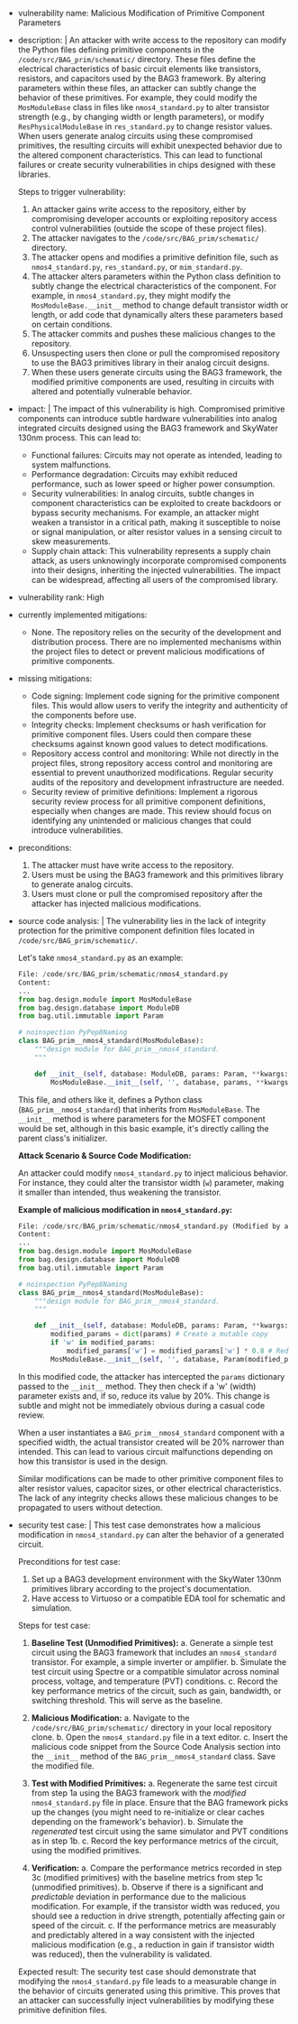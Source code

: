 - vulnerability name: Malicious Modification of Primitive Component Parameters

- description: |
    An attacker with write access to the repository can modify the Python files defining primitive components in the `/code/src/BAG_prim/schematic/` directory. These files define the electrical characteristics of basic circuit elements like transistors, resistors, and capacitors used by the BAG3 framework. By altering parameters within these files, an attacker can subtly change the behavior of these primitives. For example, they could modify the `MosModuleBase` class in files like `nmos4_standard.py` to alter transistor strength (e.g., by changing width or length parameters), or modify `ResPhysicalModuleBase` in `res_standard.py` to change resistor values. When users generate analog circuits using these compromised primitives, the resulting circuits will exhibit unexpected behavior due to the altered component characteristics. This can lead to functional failures or create security vulnerabilities in chips designed with these libraries.

    Steps to trigger vulnerability:
    1. An attacker gains write access to the repository, either by compromising developer accounts or exploiting repository access control vulnerabilities (outside the scope of these project files).
    2. The attacker navigates to the `/code/src/BAG_prim/schematic/` directory.
    3. The attacker opens and modifies a primitive definition file, such as `nmos4_standard.py`, `res_standard.py`, or `mim_standard.py`.
    4. The attacker alters parameters within the Python class definition to subtly change the electrical characteristics of the component. For example, in `nmos4_standard.py`, they might modify the `MosModuleBase.__init__` method to change default transistor width or length, or add code that dynamically alters these parameters based on certain conditions.
    5. The attacker commits and pushes these malicious changes to the repository.
    6. Unsuspecting users then clone or pull the compromised repository to use the BAG3 primitives library in their analog circuit designs.
    7. When these users generate circuits using the BAG3 framework, the modified primitive components are used, resulting in circuits with altered and potentially vulnerable behavior.

- impact: |
    The impact of this vulnerability is high. Compromised primitive components can introduce subtle hardware vulnerabilities into analog integrated circuits designed using the BAG3 framework and SkyWater 130nm process. This can lead to:
    - Functional failures: Circuits may not operate as intended, leading to system malfunctions.
    - Performance degradation: Circuits may exhibit reduced performance, such as lower speed or higher power consumption.
    - Security vulnerabilities: In analog circuits, subtle changes in component characteristics can be exploited to create backdoors or bypass security mechanisms. For example, an attacker might weaken a transistor in a critical path, making it susceptible to noise or signal manipulation, or alter resistor values in a sensing circuit to skew measurements.
    - Supply chain attack: This vulnerability represents a supply chain attack, as users unknowingly incorporate compromised components into their designs, inheriting the injected vulnerabilities. The impact can be widespread, affecting all users of the compromised library.

- vulnerability rank: High

- currently implemented mitigations:
    - None. The repository relies on the security of the development and distribution process. There are no implemented mechanisms within the project files to detect or prevent malicious modifications of primitive components.

- missing mitigations:
    - Code signing: Implement code signing for the primitive component files. This would allow users to verify the integrity and authenticity of the components before use.
    - Integrity checks: Implement checksums or hash verification for primitive component files. Users could then compare these checksums against known good values to detect modifications.
    - Repository access control and monitoring: While not directly in the project files, strong repository access control and monitoring are essential to prevent unauthorized modifications. Regular security audits of the repository and development infrastructure are needed.
    - Security review of primitive definitions: Implement a rigorous security review process for all primitive component definitions, especially when changes are made. This review should focus on identifying any unintended or malicious changes that could introduce vulnerabilities.

- preconditions:
    1. The attacker must have write access to the repository.
    2. Users must be using the BAG3 framework and this primitives library to generate analog circuits.
    3. Users must clone or pull the compromised repository after the attacker has injected malicious modifications.

- source code analysis: |
    The vulnerability lies in the lack of integrity protection for the primitive component definition files located in `/code/src/BAG_prim/schematic/`.

    Let's take `nmos4_standard.py` as an example:

    ```python
    File: /code/src/BAG_prim/schematic/nmos4_standard.py
    Content:
    ...
    from bag.design.module import MosModuleBase
    from bag.design.database import ModuleDB
    from bag.util.immutable import Param

    # noinspection PyPep8Naming
    class BAG_prim__nmos4_standard(MosModuleBase):
        """design module for BAG_prim__nmos4_standard.
        """

        def __init__(self, database: ModuleDB, params: Param, **kwargs: Any) -> None:
            MosModuleBase.__init__(self, '', database, params, **kwargs)
    ```

    This file, and others like it, defines a Python class (`BAG_prim__nmos4_standard`) that inherits from `MosModuleBase`.  The `__init__` method is where parameters for the MOSFET component would be set, although in this basic example, it's directly calling the parent class's initializer.

    **Attack Scenario & Source Code Modification:**

    An attacker could modify `nmos4_standard.py` to inject malicious behavior. For instance, they could alter the transistor width (`w`) parameter, making it smaller than intended, thus weakening the transistor.

    **Example of malicious modification in `nmos4_standard.py`:**

    ```python
    File: /code/src/BAG_prim/schematic/nmos4_standard.py (Modified by attacker)
    Content:
    ...
    from bag.design.module import MosModuleBase
    from bag.design.database import ModuleDB
    from bag.util.immutable import Param

    # noinspection PyPep8Naming
    class BAG_prim__nmos4_standard(MosModuleBase):
        """design module for BAG_prim__nmos4_standard.
        """

        def __init__(self, database: ModuleDB, params: Param, **kwargs: Any) -> None:
            modified_params = dict(params) # Create a mutable copy
            if 'w' in modified_params:
                modified_params['w'] = modified_params['w'] * 0.8 # Reduce width by 20% maliciously
            MosModuleBase.__init__(self, '', database, Param(modified_params), **kwargs) # Pass modified params
    ```

    In this modified code, the attacker has intercepted the `params` dictionary passed to the `__init__` method. They then check if a 'w' (width) parameter exists and, if so, reduce its value by 20%.  This change is subtle and might not be immediately obvious during a casual code review.

    When a user instantiates a `BAG_prim__nmos4_standard` component with a specified width, the actual transistor created will be 20% narrower than intended. This can lead to various circuit malfunctions depending on how this transistor is used in the design.

    Similar modifications can be made to other primitive component files to alter resistor values, capacitor sizes, or other electrical characteristics. The lack of any integrity checks allows these malicious changes to be propagated to users without detection.

- security test case: |
    This test case demonstrates how a malicious modification in `nmos4_standard.py` can alter the behavior of a generated circuit.

    Preconditions for test case:
    1.  Set up a BAG3 development environment with the SkyWater 130nm primitives library according to the project's documentation.
    2.  Have access to Virtuoso or a compatible EDA tool for schematic and simulation.

    Steps for test case:
    1. **Baseline Test (Unmodified Primitives):**
        a. Generate a simple test circuit using the BAG3 framework that includes an `nmos4_standard` transistor. For example, a simple inverter or amplifier.
        b. Simulate the test circuit using Spectre or a compatible simulator across nominal process, voltage, and temperature (PVT) conditions.
        c. Record the key performance metrics of the circuit, such as gain, bandwidth, or switching threshold. This will serve as the baseline.

    2. **Malicious Modification:**
        a. Navigate to the `/code/src/BAG_prim/schematic/` directory in your local repository clone.
        b. Open the `nmos4_standard.py` file in a text editor.
        c. Insert the malicious code snippet from the Source Code Analysis section into the `__init__` method of the `BAG_prim__nmos4_standard` class. Save the modified file.

    3. **Test with Modified Primitives:**
        a. Regenerate the same test circuit from step 1a using the BAG3 framework with the *modified* `nmos4_standard.py` file in place. Ensure that the BAG framework picks up the changes (you might need to re-initialize or clear caches depending on the framework's behavior).
        b. Simulate the *regenerated* test circuit using the same simulator and PVT conditions as in step 1b.
        c. Record the key performance metrics of the circuit, using the modified primitives.

    4. **Verification:**
        a. Compare the performance metrics recorded in step 3c (modified primitives) with the baseline metrics from step 1c (unmodified primitives).
        b. Observe if there is a significant and *predictable* deviation in performance due to the malicious modification. For example, if the transistor width was reduced, you should see a reduction in drive strength, potentially affecting gain or speed of the circuit.
        c. If the performance metrics are measurably and predictably altered in a way consistent with the injected malicious modification (e.g., a reduction in gain if transistor width was reduced), then the vulnerability is validated.

    Expected result: The security test case should demonstrate that modifying the `nmos4_standard.py` file leads to a measurable change in the behavior of circuits generated using this primitive. This proves that an attacker can successfully inject vulnerabilities by modifying these primitive definition files.